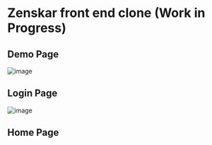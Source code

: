 # Zenskar front end clone (Work in Progress)

## Demo Page

![image](https://github.com/user-attachments/assets/5d78e3d3-a2de-4a00-ad31-fba83bb3ef17)

## Login Page

![image](https://github.com/user-attachments/assets/3f45955b-5bc1-4bae-b5fe-854e2b1e696e)

## Home Page

